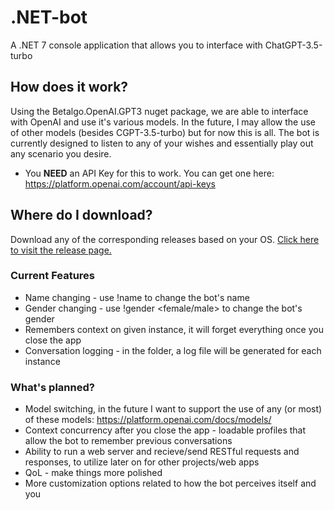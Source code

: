 # .NET-bot
A .NET 7 console application that allows you to interface with ChatGPT-3.5-turbo

## How does it work?
Using the Betalgo.OpenAI.GPT3 nuget package, we are able to interface with OpenAI and use it's various models. In the future, I may allow the use of other models (besides CGPT-3.5-turbo) but for now this is all. The bot is currently designed to listen to any of your wishes and essentially play out any scenario you desire.

- You **NEED** an API Key for this to work. You can get one here: https://platform.openai.com/account/api-keys

## Where do I download?
Download any of the corresponding releases based on your OS. [Click here to visit the release page.](https://github.com/RenderBr/.NET-bot/releases/)

### Current Features
 - Name changing - use !name <name> to change the bot's name
 - Gender changing - use !gender <female/male> to change the bot's gender
 - Remembers context on given instance, it will forget everything once you close the app
 - Conversation logging - in the folder, a log file will be generated for each instance

### What's planned?
 - Model switching, in the future I want to support the use of any (or most) of these models: https://platform.openai.com/docs/models/
 - Context concurrency after you close the app - loadable profiles that allow the bot to remember previous conversations
 - Ability to run a web server and recieve/send RESTful requests and responses, to utilize later on for other projects/web apps
 - QoL - make things more polished
 - More customization options related to how the bot perceives itself and you
